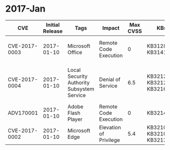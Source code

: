 # 2017-Jan

| CVE           | Initial Release   | Tags                                       | Impact                 |   Max CVSS | KBs                           | Versions   | Acks                                                                                                                                          |
|---------------|-------------------|--------------------------------------------|------------------------|------------|-------------------------------|------------|-----------------------------------------------------------------------------------------------------------------------------------------------|
| CVE-2017-0003 | 2017-01-10        | Microsoft Office                           | Remote Code Execution  |        0   | KB3128057 KB3141486           |            | Tony Loi of Fortinet’s FortiGuard Labs                                                                                                        |
| CVE-2017-0004 | 2017-01-10        | Local Security Authority Subsystem Service | Denial of Service      |        6.5 | KB3212642 KB3212646 KB3216775 |            | Laurent Gaffie Nicolás Economou, <a href="https://www.coresecurity.com/blog/unpatched-lsass-remote-denial-service-ms16-137">Core Security</a> |
| ADV170001     | 2017-01-10        | Adobe Flash Player                         | Remote Code Execution  |        0   | KB3214628                     |            |                                                                                                                                               |
| CVE-2017-0002 | 2017-01-10        | Microsoft Edge                             | Elevation of Privilege |        5.4 | KB3210720 KB3210721 KB3213986 |            |                                                                                                                                               |